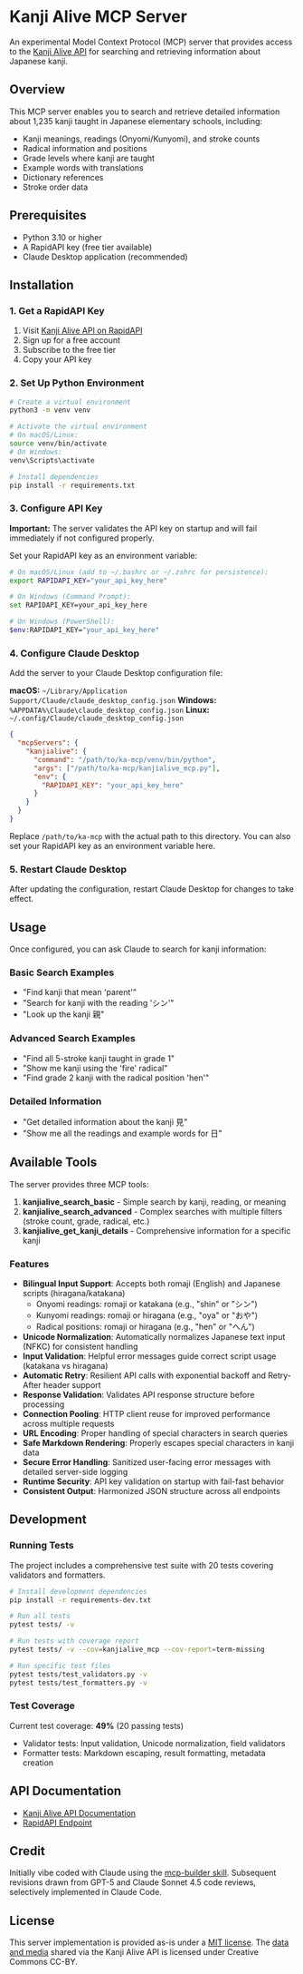 # Kanji Alive MCP Server

An experimental Model Context Protocol (MCP) server that provides access to the [Kanji Alive API](https://app.kanjialive.com/api/docs) for searching and retrieving information about Japanese kanji. 

## Overview

This MCP server enables you to search and retrieve detailed information about 1,235 kanji taught in Japanese elementary schools, including:

- Kanji meanings, readings (Onyomi/Kunyomi), and stroke counts
- Radical information and positions
- Grade levels where kanji are taught
- Example words with translations
- Dictionary references
- Stroke order data

## Prerequisites

- Python 3.10 or higher
- A RapidAPI key (free tier available)
- Claude Desktop application (recommended)

## Installation

### 1. Get a RapidAPI Key

1. Visit [Kanji Alive API on RapidAPI](https://rapidapi.com/KanjiAlive/api/learn-to-read-and-write-japanese-kanji)
2. Sign up for a free account
3. Subscribe to the free tier
4. Copy your API key

### 2. Set Up Python Environment

```bash
# Create a virtual environment
python3 -m venv venv

# Activate the virtual environment
# On macOS/Linux:
source venv/bin/activate
# On Windows:
venv\Scripts\activate

# Install dependencies
pip install -r requirements.txt
```

### 3. Configure API Key

**Important:** The server validates the API key on startup and will fail immediately if not configured properly.

Set your RapidAPI key as an environment variable:

```bash
# On macOS/Linux (add to ~/.bashrc or ~/.zshrc for persistence):
export RAPIDAPI_KEY="your_api_key_here"

# On Windows (Command Prompt):
set RAPIDAPI_KEY=your_api_key_here

# On Windows (PowerShell):
$env:RAPIDAPI_KEY="your_api_key_here"
```

### 4. Configure Claude Desktop

Add the server to your Claude Desktop configuration file:

**macOS:** `~/Library/Application Support/Claude/claude_desktop_config.json`
**Windows:** `%APPDATA%\Claude\claude_desktop_config.json`
**Linux:** `~/.config/Claude/claude_desktop_config.json`

```json
{
  "mcpServers": {
    "kanjialive": {
      "command": "/path/to/ka-mcp/venv/bin/python",
      "args": ["/path/to/ka-mcp/kanjialive_mcp.py"],
      "env": {
        "RAPIDAPI_KEY": "your_api_key_here"
      }
    }
  }
}
```

Replace `/path/to/ka-mcp` with the actual path to this directory. You can also set your RapidAPI key as an environment variable here.

### 5. Restart Claude Desktop

After updating the configuration, restart Claude Desktop for changes to take effect.

## Usage

Once configured, you can ask Claude to search for kanji information:

### Basic Search Examples

- "Find kanji that mean 'parent'"
- "Search for kanji with the reading 'シン'"
- "Look up the kanji 親"

### Advanced Search Examples

- "Find all 5-stroke kanji taught in grade 1"
- "Show me kanji using the 'fire' radical"
- "Find grade 2 kanji with the radical position 'hen'"

### Detailed Information

- "Get detailed information about the kanji 見"
- "Show me all the readings and example words for 日"

## Available Tools

The server provides three MCP tools:

1. **kanjialive_search_basic** - Simple search by kanji, reading, or meaning
2. **kanjialive_search_advanced** - Complex searches with multiple filters (stroke count, grade, radical, etc.)
3. **kanjialive_get_kanji_details** - Comprehensive information for a specific kanji

### Features

- **Bilingual Input Support**: Accepts both romaji (English) and Japanese scripts (hiragana/katakana)
  - Onyomi readings: romaji or katakana (e.g., "shin" or "シン")
  - Kunyomi readings: romaji or hiragana (e.g., "oya" or "おや")
  - Radical positions: romaji or hiragana (e.g., "hen" or "へん")
- **Unicode Normalization**: Automatically normalizes Japanese text input (NFKC) for consistent handling
- **Input Validation**: Helpful error messages guide correct script usage (katakana vs hiragana)
- **Automatic Retry**: Resilient API calls with exponential backoff and Retry-After header support
- **Response Validation**: Validates API response structure before processing
- **Connection Pooling**: HTTP client reuse for improved performance across multiple requests
- **URL Encoding**: Proper handling of special characters in search queries
- **Safe Markdown Rendering**: Properly escapes special characters in kanji data
- **Secure Error Handling**: Sanitized user-facing error messages with detailed server-side logging
- **Runtime Security**: API key validation on startup with fail-fast behavior
- **Consistent Output**: Harmonized JSON structure across all endpoints

## Development

### Running Tests

The project includes a comprehensive test suite with 20 tests covering validators and formatters.

```bash
# Install development dependencies
pip install -r requirements-dev.txt

# Run all tests
pytest tests/ -v

# Run tests with coverage report
pytest tests/ -v --cov=kanjialive_mcp --cov-report=term-missing

# Run specific test files
pytest tests/test_validators.py -v
pytest tests/test_formatters.py -v
```

### Test Coverage

Current test coverage: **49%** (20 passing tests)

- Validator tests: Input validation, Unicode normalization, field validators
- Formatter tests: Markdown escaping, result formatting, metadata creation

## API Documentation

- [Kanji Alive API Documentation](https://app.kanjialive.com/api/docs)
- [RapidAPI Endpoint](https://rapidapi.com/KanjiAlive/api/learn-to-read-and-write-japanese-kanji)

## Credit

Initially vibe coded with Claude using the [mcp-builder skill](https://github.com/anthropics/skills). Subsequent revisions drawn from GPT-5 and Claude Sonnet 4.5 code reviews, selectively implemented in Claude Code.

## License

This server implementation is provided as-is under a [MIT license](/blob/main/LICENSE). The [data and media](https://github.com/kanjialive/kanji-data-media) shared via the Kanji Alive API is licensed under Creative Commons CC-BY.
